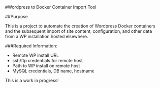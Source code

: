 #Wordpress to Docker Container Import Tool

##Purpose

This is a project to automate the creation of Wordpress Docker containers and
the subsequent import of site content, configuration, and other data from a WP
installation hosted elsewhere.

###Required Information:
 * Remote WP install URL
 * ssh/ftp credentials for remote host
 * Path to WP install on remote host
 * MySQL credentials, DB name, hostname

 This is a work in progress!

